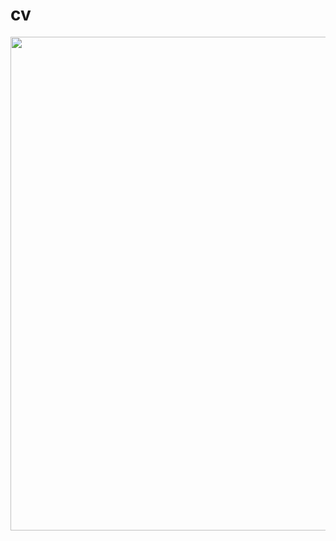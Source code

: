 # cv

<img src="https://user-images.githubusercontent.com/44414204/165945707-b103cc41-60f6-4c65-b7a6-ef98aa9c3c2e.png" alt="" width="600" height="790">
